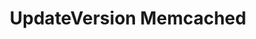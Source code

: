 ---
title: UpdateVersion Memcached
menu:
  docs_{{ .version }}:
    identifier: mc-update-version
    name: UpdateVersion
    parent: mc-memcached-guides
    weight: 42
menu_name: docs_{{ .version }}
---